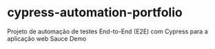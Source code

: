 # cypress-automation-portfolio
Projeto de automação de testes End-to-End (E2E) com Cypress para a aplicação web Sauce Demo
